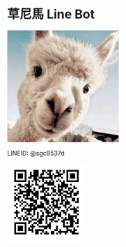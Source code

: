 草尼馬 Line Bot
===============

<img src="./mudhorse.jpg" style="width: 256px" />

LINEID: @sgc9537d

![](mudhorse_qrcode.png)
